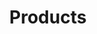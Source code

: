 ---
title: "Products"
description: "Learn about Exoscale Products, their features, and how to use them effectively."
banner: "images/exoscale-icon.png"
weight: 3
tags: [exoscale, databases, storage, networking]
level: "beginner"
categories: [exoscale,kubernetes]
---